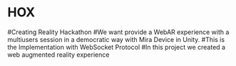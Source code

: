 # HOX
#Creating Reality Hackathon
#We want provide a WebAR experience with a multiusers session in a democratic way with Mira Device in Unity. 
#This is the Implementation with WebSocket Protocol
#In this project we created a web augmented reality experience
